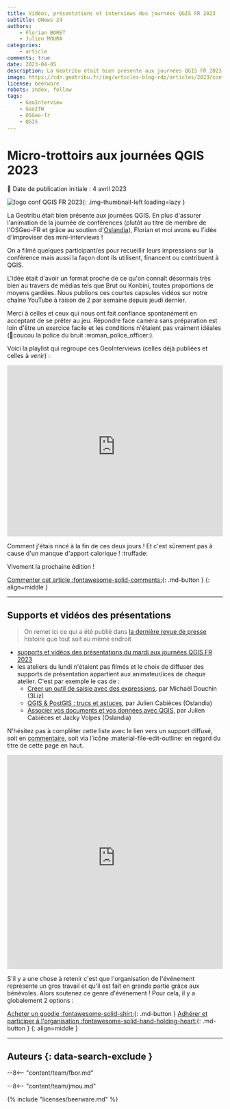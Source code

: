 ```yaml
---
title: Vidéos, présentations et interviews des journées QGIS FR 2023
subtitle: QNews 24
authors:
    - Florian BORET
    - Julien MOURA
categories:
    - article
comments: true
date: 2023-04-05
description: La Geotribu était bien présente aux journées QGIS FR 2023. En plus d'assurer l'animation de la journée de conférences, Florian et moi avons eu l'idée d'improviser des mini-interviews.
image: https://cdn.geotribu.fr/img/articles-blog-rdp/articles/2023/conf_qgis_2023_videos/journees_qgis_2023_transition.png
license: beerware
robots: index, follow
tags:
    - GeoInterview
    - GeoITW
    - OSGeo-fr
    - QGIS
---
```


# Micro-trottoirs aux journées QGIS 2023

:calendar: Date de publication initiale : 4 avril 2023

![logo conf QGIS FR 2023](https://cdn.geotribu.fr/img/external/salons_conferences/qgis_fr/qgis_journees_francophones_2023_logo.svg){: .img-thumbnail-left loading=lazy }

La Geotribu était bien présente aux journées QGIS. En plus d'assurer l'animation de la journée de conférences (plutôt au titre de membre de l'OSGeo-FR et grâce au soutien d'[Oslandia](https://oslandia.com/)), Florian et moi avons eu l'idée d'improviser des mini-interviews !

On a filmé quelques participant/es pour recueillir leurs impressions sur la conférence mais aussi la façon dont ils utilisent, financent ou contribuent à QGIS.

L'idée était d'avoir un format proche de ce qu'on connaît désormais très bien au travers de médias tels que Brut ou Konbini, toutes proportions de moyens gardées. Nous publions ces courtes capsules vidéos sur notre chaîne YouTube à raison de 2 par semaine depuis jeudi dernier.

Merci à celles et ceux qui nous ont fait confiance spontanément en acceptant de se prêter au jeu. Répondre face caméra sans préparation est loin d'être un exercice facile et les conditions n'étaient pas vraiment idéales (:wave:coucou la police du bruit :woman_police_officer:).

Voici la playlist qui regroupe ces GeoInterviews (celles déjà publiées et celles à venir) :

<iframe width="100%" height="400" src="https://www.youtube-nocookie.com/embed/videoseries?list=PLm8_Gh1bXPzqCCBDVhibk-uDKwFZTWl9G" title="YouTube video player" frameborder="0" allow="accelerometer; autoplay; clipboard-write; encrypted-media; gyroscope; picture-in-picture; web-share" allowfullscreen></iframe>

Comment j'étais rincé à la fin de ces deux jours ! Et c'est sûrement pas à cause d'un manque d'apport calorique ! :truffade:

Vivement la prochaine édition !

[Commenter cet article :fontawesome-solid-comments:](#__comments){: .md-button }
{: align=middle }

----

## Supports et vidéos des présentations

> On remet ici ce qui a été publié dans [la dernière revue de presse](../../rdp/2023/rdp_2023-03-31.md#videos-et-supports-des-rencontres-des-utilisateurs-francophones-de-qgis-2023) histoire que tout soit au même endroit

- [supports et vidéos des présentations du mardi aux journées QGIS FR 2023](https://conf.qgis.osgeo.fr/2023/03/24/retrouver_les_presentations_2023.html)
- les ateliers du lundi n'étaient pas filmés et le choix de diffuser des supports de présentation appartient aux animateur/ices de chaque atelier. C'est par exemple le cas de :
    - [Créer un outil de saisie avec des expressions](https://docs.3liz.org/formation-qgis-expressions/tp_outil_saisie/), par Michaël Douchin (3Liz)
    - [QGIS & PostGIS : trucs et astuces](https://troopa81.github.io/presentations/qgisuserfr_ws_postgis_qgis/ws_postgis_qgis.html), par Julien Cabièces (Oslandia)
    - [Associer vos documents et vos données avec QGIS](https://troopa81.github.io/presentations/qgisuserfr_ws_qgisdocs/ws_qgisdocs.html#/), par Julien Cabièces et Jacky Volpes (Oslandia)

N'hésitez pas à compléter cette liste avec le lien vers un support diffusé, soit en [commentaire](#__comments), soit via l'icône :material-file-edit-outline: en regard du titre de cette page en haut.

<iframe width="100%" height="500" src="https://www.youtube-nocookie.com/embed/videoseries?list=PLAl6XWer3JnMVkGTqU2zRp_n3xIeaQt-1" title="YouTube video player" frameborder="0" allow="accelerometer; autoplay; clipboard-write; encrypted-media; gyroscope; picture-in-picture; web-share" allowfullscreen></iframe>

S'il y a une chose à retenir c'est que l'organisation de l'événement représente un gros travail et qu'il est fait en grande partie grâce aux bénévoles. Alors soutenez ce genre d'événement ! Pour cela, il y a globalement 2 options :

[Acheter un goodie :fontawesome-solid-shirt:](https://conf.qgis.osgeo.fr/z55_qgis_shop.html#!/all){: .md-button }
[Adhérer et participer à l'organisation :fontawesome-solid-hand-holding-heart:](https://www.osgeo.fr/comment/adherer/){: .md-button }
{: align=middle }

----

## Auteurs {: data-search-exclude }

--8<-- "content/team/fbor.md"

--8<-- "content/team/jmou.md"

{% include "licenses/beerware.md" %}
